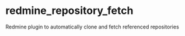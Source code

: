 redmine_repository_fetch
========================

Redmine plugin to automatically clone and fetch referenced repositories
